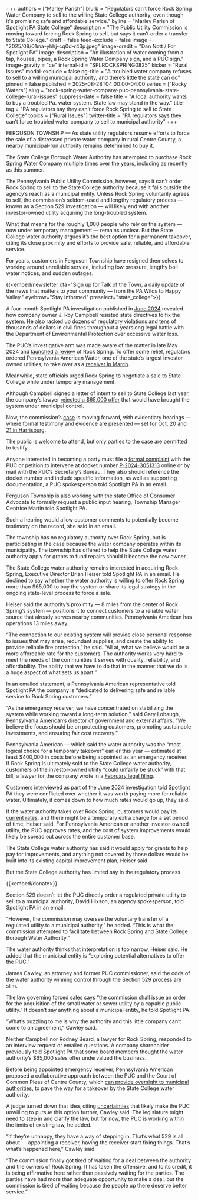 +++
authors = ["Marley Parish"]
blurb = "Regulators can’t force Rock Spring Water Company to sell to the willing State College authority, even though it's promising safe and affordable service."
byline = "Marley Parish of Spotlight PA State College"
description = "The Public Utility Commission is moving toward forcing Rock Spring to sell, but says it can’t order a transfer to State College."
draft = false
feed-exclude = false
image = "2025/08/01ma-yhhj-cq0d-r43p.jpeg"
image-credit = "Dan Nott / For Spotlight PA"
image-description = "An illustration of water coming from a tap, houses, pipes, a Rock Spring Water Company sign, and a PUC sign."
image-gravity = "ce"
internal-id = "SPLROCKSPRING0825"
kicker = "Rural Issues"
modal-exclude = false
og-title = "A troubled water company refuses to sell to a willing municipal authority, and there’s little the state can do"
pinned = false
published = 2025-08-28T04:00:00-04:00
series = ["Rocky Waters"]
slug = "rock-spring-water-company-puc-pennsylvania-state-college-rural-issues"
suppress-date = false
title = "A local authority wants to buy a troubled Pa. water system. State law may stand in the way."
title-tag = "PA regulators say they can’t force Rock Spring to sell to State College"
topics = ["Rural Issues"]
twitter-title = "PA regulators says they can’t force troubled water company to sell to municipal authority"
+++

FERGUSON TOWNSHIP — As state utility regulators resume efforts to force the sale of a distressed private water company in rural Centre County, a nearby municipal-run authority remains determined to buy it.

The State College Borough Water Authority has attempted to purchase Rock Spring Water Company multiple times over the years, including as recently as this summer.

The Pennsylvania Public Utility Commission, however, says it can’t order Rock Spring to sell to the State College authority because it falls outside the agency’s reach as a municipal entity. Unless Rock Spring voluntarily agrees to sell, the commission’s seldom-used and lengthy regulatory process — known as a Section 529 investigation — will likely end with another investor-owned utility acquiring the long-troubled system.

What that means for the roughly 1,000 people who rely on the system — now under temporary management — remains unclear. But the State College water authority argues it’s the best option for a permanent takeover, citing its close proximity and efforts to provide safe, reliable, and affordable service.

For years, customers in Ferguson Township have resigned themselves to working around unreliable service, including low pressure, lengthy boil water notices, and sudden outages.

{{<embed/newsletter cta="Sign up for Talk of the Town, a daily update of the news that matters to your community — from the PA Wilds to Happy Valley." eyebrow="Stay informed" preselect="state_college">}}

A four-month Spotlight PA investigation published in <a href="https://www.spotlightpa.org/statecollege/2024/06/pennsylvania-rock-spring-water-company-ferguson-township-environment-utilities/">June 2024</a> revealed how company owner J. Roy Campbell resisted state directives to fix the system. He also racked up dozens of regulatory violations and tens of thousands of dollars in civil fines throughout a yearslong legal battle with the Department of Environmental Protection over excessive water loss.

The PUC’s investigative arm was made aware of the matter in late May 2024 and <a href="https://www.spotlightpa.org/statecollege/2024/09/rural-pennsylvania-rock-spring-water-company-centre-county-public-utilities-commission/">launched a review</a> of Rock Spring. To offer some relief, regulators ordered Pennsylvania American Water, one of the state’s largest investor-owned utilities, to take over as a <a href="https://www.spotlightpa.org/statecollege/2025/04/pennsylvania-american-rock-spring-water-centre-county-rural-environmental-protect-public-utilities-commission/">receiver in March</a>.

Meanwhile, state officials urged Rock Spring to negotiate a sale to State College while under temporary management.

Although Campbell signed a letter of intent to sell to State College last year, the company’s lawyer <a href="https://www.spotlightpa.org/statecollege/2025/06/rock-spring-water-company-rural-centre-county-pennsylvania-puc/">rejected a $65,000 offer</a> that would have brought the system under municipal control.

Now, the commission’s <a href="https://www.puc.pa.gov/docket/P-2024-3051313">case</a> is moving forward, with evidentiary hearings — where formal testimony and evidence are presented — set for <a href="https://www.puc.pa.gov/pcdocs/1888484.pdf">Oct. 20 and 21 in Harrisburg</a>.

The public is welcome to attend, but only parties to the case are permitted to testify.

Anyone interested in becoming a party must file a <a href="https://www.puc.pa.gov/complaints/formal-complaints/">formal complaint</a> with the PUC or petition to intervene at docket number <a href="https://www.puc.pa.gov/search/document-search/?DocketNumber=P-2024-3051313&amp;ufprt=242CA8250A3CF93B3BDD7C7E2FF6C5D38D8648515732A4A33C6289E0354D7A93F9C19639C32E2E49A4C032B90F229128D5935B46DA98FBC32AAB092E6A7BD7EC5A6FD080448FE374DB701E80B20A187A34D1D9956D96763F5D81263D561EC631D166167385DD639D30087251DA12CCCA7DF00705BBB07C74928EABEAF62C81C1BDDCDCE12EE507FC47D48C58828EE19A726191EC3E044D82B0FA562FEFCA2F696B2797219BAA8F1C84D1C60DD9F8C18B89E09D8564C7D53BB6F89C8F0C4A9412#search-results">P-2024-3051313</a> online or by mail with the PUC’s Secretary’s Bureau. They also should reference the docket number and include specific information, as well as supporting documentation, a PUC spokesperson told Spotlight PA in an email.

Ferguson Township is also working with the state Office of Consumer Advocate to formally request a public input hearing, Township Manager Centrice Martin told Spotlight PA.

Such a hearing would allow customer comments to potentially become testimony on the record, she said in an email.

The township has no regulatory authority over Rock Spring, but is participating in the case because the water company operates within its municipality. The township has offered to help the State College water authority apply for grants to fund repairs should it become the new owner.

The State College water authority remains interested in acquiring Rock Spring, Executive Director Brian Heiser told Spotlight PA in an email. He declined to say whether the water authority is willing to offer Rock Spring more than $65,000 to buy the system or share its legal strategy in the ongoing state-level process to force a sale.

Heiser said the authority’s proximity — 8 miles from the center of Rock Spring’s system — positions it to connect customers to a reliable water source that already serves nearby communities. Pennsylvania American has operations 13 miles away.

“The connection to our existing system will provide close personal response to issues that may arise, redundant supplies, and create the ability to provide reliable fire protection,” he said. “All at, what we believe would be a more affordable rate for the customers. The authority works very hard to meet the needs of the communities it serves with quality, reliability, and affordability. The ability that we have to do that in the manner that we do is a huge aspect of what sets us apart.”

In an emailed statement, a Pennsylvania American representative told Spotlight PA the company is “dedicated to delivering safe and reliable service to Rock Spring customers.”

“As the emergency receiver, we have concentrated on stabilizing the system while working toward a long-term solution,” said Gary Lobaugh, Pennsylvania American’s director of government and external affairs. “We believe the focus should be on protecting customers, promoting sustainable investments, and ensuring fair cost recovery.”

Pennsylvania American — which said the water authority was the “most logical choice for a temporary takeover” earlier this year — estimated at least $400,000 in costs before being appointed as an emergency receiver. If Rock Spring is ultimately sold to the State College water authority, customers of the investor-owned utility “could unfairly be stuck” with that bill, a lawyer for the company wrote in a <a href="https://www.puc.pa.gov/pcdocs/1867988.pdf">February legal filing</a>.

Customers interviewed as part of the June 2024 investigation told Spotlight PA they were conflicted over whether it was worth paying more for reliable water. Ultimately, it comes down to how much rates would go up, they said.

If the water authority takes over Rock Spring, customers would pay its <a href="https://www.scbwa.org/water-rates">current rates</a>, and there might be a temporary extra charge for a set period of time, Heiser said. For Pennsylvania American or another investor-owned utility, the PUC approves rates, and the cost of system improvements would likely be spread out across the entire customer base.

The State College water authority has said it would apply for grants to help pay for improvements, and anything not covered by those dollars would be built into its existing capital improvement plan, Heiser said.

But the State College authority has limited say in the regulatory process.

{{<embed/donate>}}

Section 529 doesn’t let the PUC directly order a regulated private utility to sell to a municipal authority, David Hixson, an agency spokesperson, told Spotlight PA in an email.

“However, the commission may oversee the voluntary transfer of a regulated utility to a municipal authority,” he added. “This is what the commission attempted to facilitate between Rock Spring and State College Borough Water Authority.”

The water authority thinks that interpretation is too narrow, Heiser said. He added that the municipal entity is “exploring potential alternatives to offer the PUC.”

James Cawley, an attorney and former PUC commissioner, said the odds of the water authority winning control through the Section 529 process are slim.

The <a href="https://www.palegis.us/statutes/consolidated/view-statute?txtType=HTM&amp;ttl=66&amp;div=0&amp;chpt=5&amp;sctn=29&amp;subsctn=0">law</a> governing forced sales says “the commission shall issue an order for the acquisition of the small water or sewer utility by a capable public utility.” It doesn’t say anything about a municipal entity, he told Spotlight PA.

“What’s puzzling to me is why the authority and this little company can’t come to an agreement,” Cawley said.

Neither Campbell nor Rodney Beard, a lawyer for Rock Spring, responded to an interview request or emailed questions. A company shareholder previously told Spotlight PA that some board members thought the water authority’s $65,000 sales offer undervalued the business.

Before being appointed emergency receiver, Pennsylvania American proposed a collaborative approach between the PUC and the Court of Common Pleas of Centre County, which <a href="https://www.spotlightpa.org/statecollege/2025/01/pennsylvania-water-wastewater-municipal-public-utility-commission/">can provide oversight to municipal authorities</a>, to pave the way for a takeover by the State College water authority.

A judge turned down that idea, citing <a href="https://www.puc.pa.gov/pcdocs/1867082.pdf">uncertainties</a> that likely make the PUC unwilling to pursue this option further, Cawley said. The legislature might need to step in and clarify the law, but for now, the PUC is working within the limits of existing law, he added.

“If they’re unhappy, they have a way of stepping in. That’s what 529 is all about — appointing a receiver, having the receiver start fixing things. That’s what’s happened here,” Cawley said.

“The commission finally got tired of waiting for a deal between the authority and the owners of Rock Spring. It has taken the offensive, and to its credit, it is being affirmative here rather than passively waiting for the parties. The parties have had more than adequate opportunity to make a deal, but the commission is tired of waiting because the people up there deserve better service.”

